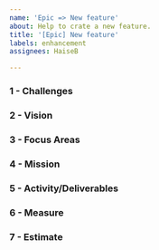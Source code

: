 ```yaml
---
name: 'Epic => New feature'
about: Help to crate a new feature.
title: '[Epic] New feature'
labels: enhancement
assignees: HaiseB

---
```


### 1 - Challenges

<!--What business problem are we trying to solve? Are there obstacles standing in the way?-->

### 2 - Vision

<!--What do we want to achieve?-->

### 3 - Focus Areas

<!--What will we focus our attention on to have the most impact?-->

### 4 - Mission

<!--How will we achieve this goal?-->

### 5 - Activity/Deliverables

<!--What will we do and what will we deliver?-->

### 6 - Measure

<!--How will we measure success qualitatively and quantitatively?-->

### 7 - Estimate

<!--How many time it will take?-->